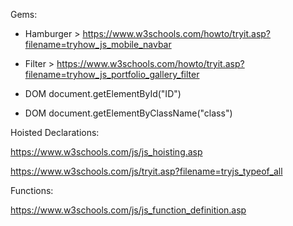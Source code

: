 
Gems:

* Hamburger > https://www.w3schools.com/howto/tryit.asp?filename=tryhow_js_mobile_navbar
* Filter > https://www.w3schools.com/howto/tryit.asp?filename=tryhow_js_portfolio_gallery_filter

* DOM document.getElementById("ID")
* DOM document.getElementByClassName("class")

Hoisted Declarations:

https://www.w3schools.com/js/js_hoisting.asp

https://www.w3schools.com/js/tryit.asp?filename=tryjs_typeof_all

Functions:

https://www.w3schools.com/js/js_function_definition.asp
